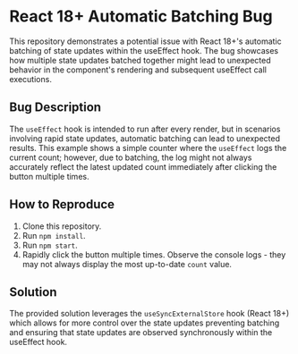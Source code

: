# React 18+ Automatic Batching Bug

This repository demonstrates a potential issue with React 18+'s automatic batching of state updates within the useEffect hook.  The bug showcases how multiple state updates batched together might lead to unexpected behavior in the component's rendering and subsequent useEffect call executions.

## Bug Description
The `useEffect` hook is intended to run after every render, but in scenarios involving rapid state updates, automatic batching can lead to unexpected results. This example shows a simple counter where the `useEffect` logs the current count; however, due to batching, the log might not always accurately reflect the latest updated count immediately after clicking the button multiple times.

## How to Reproduce
1. Clone this repository.
2. Run `npm install`.
3. Run `npm start`.
4. Rapidly click the button multiple times. Observe the console logs - they may not always display the most up-to-date `count` value.

## Solution
The provided solution leverages the `useSyncExternalStore` hook (React 18+) which allows for more control over the state updates preventing batching and ensuring that state updates are observed synchronously within the useEffect hook.